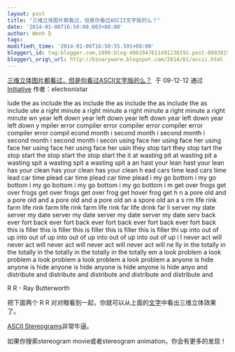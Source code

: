 ```yaml
--- 
layout: post 
title: "三维立体图片都看过，但是你看过ASCII文字版的么？" 
date: '2014-01-06T16:50:00.003+08:00' 
author: Wenh Q
tags:
modified\_time: '2014-01-06T16:50:55.591+08:00' 
blogger\_id: tag:blogger.com,1999:blog-4961947611491238191.post-8992015644126914083
blogger\_orig\_url: http://binaryware.blogspot.com/2014/01/ascii.html
---
```

[三维立体图片都看过，但是你看过ASCII文字版的么？](http://initiative.yo2.cn/archives/644324)  于
09-12-12 通过 [Initiative](http://initiative.yo2.cn/)
作者：electronixtar



lude the as include the as include the as include the as include the as
include ute a right minute a right minute a right minute a right minute
a right minute wn year left down year left down year left down year left
down year left down y mpiler error compiler error compiler error
compiler error compiler error compil econd month i second month i second
month i second month i second month i secon using face her using face
her using face her using face her using face her usin they stop tart
they stop tart the stop start the stop start the stop start the it at
wasting pit at wasting pit a wasting spit a wasting spit a wasting spit
a an hast your lean hast your lean has your clean has your clean has
your clean h ead cars time lead cars time lead car time plead car time
plead car time plead i my go bottom i my go bottom i my go bottom i my
go bottom i my go bottom i m get over frogs get over frogs get over
frogs get over frog get hover frog get h n a pore old and a pore old and
a pore old and a pore old an a spore old an a s rm life rink farm life
rink farm life rink farm life rink far life drink far li server my date
server my date server my date server my date server my date serv back
ever fort back ever fort back ever fort back ever fort back ever fort
back this is filler this is filler this is filler this is filler this is
filler thi up into out of up into out of up into out of up into out of
up into out of up i l never act will never act will never act will never
act will never act will ne lly in the totally in the totally in the
totally in the totally in the totally em a look problem a look problem a
look problem a look problem a look problem a anyone is hide anyone is
hide anyone is hide anyone is hide anyone is hide anyo and distribute
and distribute and distribute and distribute and distribute and

R R - Ray Butterworth





把下面两个 R R
对对眼看到一起，你就可以从上面的[文字](http://www.lce.hut.fi/~ikalliom/stereo.txt)中看出三维立体效果了。



[ASCII
Stereograms](http://community.livejournal.com/3d_magic_eye/20339.html)非常牛逼。



如果你搜索stereogram movie或者stereogram animation，你会有更多的发现！
